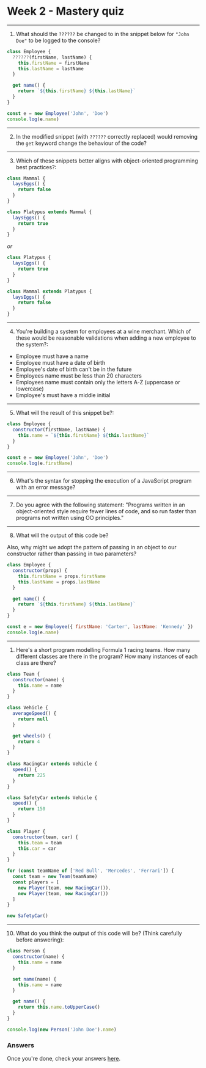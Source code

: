 # Week 2 - Mastery quiz

<hr>

1. What should the `??????` be changed to in the snippet below for `"John Doe"` to be logged to the console?

```js
class Employee {
  ??????(firstName, lastName) {
    this.firstName = firstName
    this.lastName = lastName
  }

  get name() {
    return `${this.firstName} ${this.lastName}`
  }
}

const e = new Employee('John', 'Doe')
console.log(e.name)
```

<hr>

2. In the modified snippet (with `??????` correctly replaced) would removing the `get` keyword change the behaviour of the code?

<hr>

3. Which of these snippets better aligns with object-oriented programming best practices?:

```js
class Mammal {
  laysEggs() {
    return false
  }
}

class Platypus extends Mammal {
  laysEggs() {
    return true
  }
}
```

_or_

```js
class Platypus {
  laysEggs() {
    return true
  }
}

class Mammal extends Platypus {
  laysEggs() {
    return false
  }
}
```

<hr>

4. You're building a system for employees at a wine merchant. Which of these would be reasonable validations when adding a new employee to the system?:

- Employee must have a name
- Employee must have a date of birth
- Employee's date of birth can't be in the future
- Employees name must be less than 20 characters
- Employees name must contain only the letters A-Z (uppercase or lowercase)
- Employee's must have a middle initial

<hr>

5. What will the result of this snippet be?:

```js
class Employee {
  constructor(firstName, lastName) {
    this.name = `${this.firstName} ${this.lastName}`
  }
}

const e = new Employee('John', 'Doe')
console.log(e.firstName)
```

<hr>

6. What's the syntax for stopping the execution of a JavaScript program with an error message?

<hr>

7. Do you agree with the following statement: "Programs written in an object-oriented style require fewer lines of code, and so run faster than programs not written using OO principles."

<hr>

8. What will the output of this code be?

Also, why might we adopt the pattern of passing in an object to our constructor rather than passing in two parameters?

```js
class Employee {
  constructor(props) {
    this.firstName = props.firstName
    this.lastName = props.lastName
  }

  get name() {
    return `${this.firstName} ${this.lastName}`
  }
}

const e = new Employee({ firstName: 'Carter', lastName: 'Kennedy' })
console.log(e.name)
```

<hr>

1. Here's a short program modelling Formula 1 racing teams. How many different classes are there in the program? How many instances of each class are there?

```js
class Team {
  constructor(name) {
    this.name = name
  }
}

class Vehicle {
  averageSpeed() {
    return null
  }

  get wheels() {
    return 4
  }
}

class RacingCar extends Vehicle {
  speed() {
    return 225
  }
}

class SafetyCar extends Vehicle {
  speed() {
    return 150
  }
}

class Player {
  constructor(team, car) {
    this.team = team
    this.car = car
  }
}

for (const teamName of ['Red Bull', 'Mercedes', 'Ferrari']) {
  const team = new Team(teamName)
  const players = [
    new Player(team, new RacingCar()),
    new Player(team, new RacingCar())
  ]
}

new SafetyCar()
```

<hr>

10. What do you think the output of this code will be? (Think carefully before answering):

```js
class Person {
  constructor(name) {
    this.name = name
  }

  set name(name) {
    this.name = name
  }

  get name() {
    return this.name.toUpperCase()
  }
}

console.log(new Person('John Doe').name)
```

### Answers

Once you're done, check your answers [here](quiz_answers.md).
